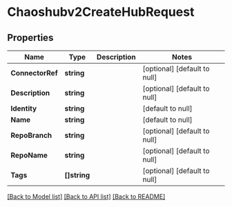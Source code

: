 # Chaoshubv2CreateHubRequest

## Properties
Name | Type | Description | Notes
------------ | ------------- | ------------- | -------------
**ConnectorRef** | **string** |  | [optional] [default to null]
**Description** | **string** |  | [optional] [default to null]
**Identity** | **string** |  | [default to null]
**Name** | **string** |  | [default to null]
**RepoBranch** | **string** |  | [optional] [default to null]
**RepoName** | **string** |  | [optional] [default to null]
**Tags** | **[]string** |  | [optional] [default to null]

[[Back to Model list]](../README.md#documentation-for-models) [[Back to API list]](../README.md#documentation-for-api-endpoints) [[Back to README]](../README.md)

